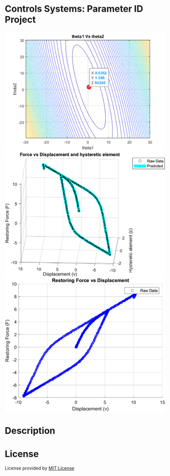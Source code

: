 Controls Systems: Parameter ID Project
======================================
<img src="wiki/main1.png" alt="Design" width="600"/>
<img src="wiki/main2.png" alt="Design" width="600"/>
<img src="wiki/main3.png" alt="Design" width="600"/>

Description
===========

License
=======
License provided by [MIT License](LICENSE)

